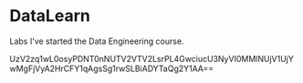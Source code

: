 # DataLearn
Labs
I've started the Data Engineering course.

<mxfile host="app.diagrams.net" modified="2022-05-03T14:27:44.067Z" agent="5.0 (Macintosh; Intel Mac OS X 10_15_7) AppleWebKit/605.1.15 (KHTML, like Gecko) Version/15.3 Safari/605.1.15" version="17.4.6" etag="gcurDNGxluZrWvyMCFAx" type="github"><diagram id="KGP9o2OBMH4BxrTi7sAd">UzV2zq1wL0osyPDNT0nNUTV2VTV2LsrPL4GwciucU3NyVI0MMlNUjV1UjYwMgFjVyA2HrCFY1qAgsSg1rwSLBiADYTaQg2Y1AA==</diagram></mxfile>
